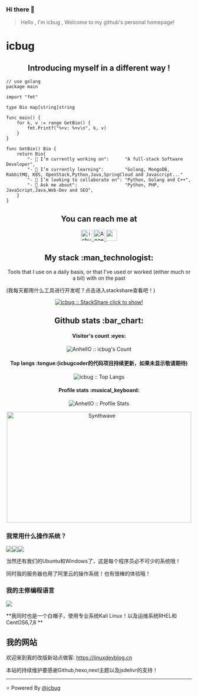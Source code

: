 ### Hi there 👋

> Hello , I'm icbug , Welcome to my github's personal homepage!

# icbug 

<h2 align="center">Introducing myself in a different way !</h2>

```golang
// use golang
package main

import "fmt"

type Bio map[string]string

func main() {
	for k, v := range GetBio() {
		fmt.Printf("%+v: %+v\n", k, v)
	}
}

func GetBio() Bio {
	return Bio{
		"- 🔭 I’m currently working on":      "A full-stack Software Developer",
		"- 🌱 I’m currently learning":        "Golang, MongoDB, RabbitMQ, K8S, OpenStack,Python,Java,SpringCloud and Javascript..."
		"- 👯 I’m looking to collaborate on": "Python, Golang and C++",
		"- 💬 Ask me about":                  "Python, PHP, JavaScript,Java,Web-Dev and SEO",
	}
}
```

<h2 align="center">You can reach me at </h2>

<p align="center">
  <a href="https://dev.to/icbugcoder">
    <img src="https://d2fltix0v2e0sb.cloudfront.net/dev-badge.svg" alt="icbug's profile" height="30" width="30">
  </a>

  <a href="https://stackoverflow.com/users/14890101/icbug">
    <img src="https://www.vectorlogo.zone/logos/stackoverflow/stackoverflow-icon.svg" alt="Angel Santiago Jaime Zavala's Stack Overflow Profile" height="30" width="30">
  </a>

  <a href="https://medium.com/@superpythonforweb">
    <img src="https://www.vectorlogo.zone/logos/medium/medium-tile.svg"  height="30" width="30">
  </a>
</p>

<h2 align="center">My stack :man_technologist:</h2>

<p align="center">Tools that I use on a daily basis, or that I've used or worked (either much or a bit) with on the past</p>(我每天都用什么工具进行开发呢？点击进入stackshare查看吧！)
<p align="center">
  <a href="https://stackshare.io/superpythonforweb">
    <img src="http://img.shields.io/badge/tech-stack-0690fa.svg?style=flat" alt="icbug :: StackShare" />
      click to show!
  </a>
</p>



<h2 align="center">Github stats :bar_chart:</h2>

<h4 align="center">Visitor's count :eyes:</h4>

<p align="center"><img src="https://profile-counter.glitch.me/{icbug}/count.svg" alt="AnhellO :: icbug's Count" /></p>

<h4 align="center">Top langs :tongue:(icbugcoder的代码项目持续更新，如果未显示敬请期待)</h4>

<p align="center"><img src="https://github-readme-stats.vercel.app/api/top-langs/?username=icbug&langs_count=10&theme=tokyonight&layout=compact" alt="icbug :: Top Langs" /></p>

<h4 align="center">Profile stats :musical_keyboard:</h4>

<p align="center"><img src="https://github-readme-stats.vercel.app/api?username=icbug&show_icons=true&theme=synthwave" alt="AnhellO :: Profile Stats" /></p>

<p align="center"><img src="https://thumbs.gfycat.com/GoodnaturedFondGaur-size_restricted.gif" alt="Synthwave" height="300" width="500"></p>

### 我常用什么操作系统？

[![](https://img.shields.io/badge/macOS-Hackintosh-292e33?style=flat-square&logo=apple&logoColor=ffffff)]()[![](https://img.shields.io/badge/Honor-V30-f5010c?style=flat-square&logo=huawei&logoColor=ffffff)]()[![](https://img.shields.io/badge/OS-Arch%20Linux-33aadd?style=flat-square&logo=arch-linux&logoColor=ffffff)]()

当然还有我们的Ubuntu和Windows了，这是每个程序员必不可少的系统哦！

同时我的服务器也用了阿里云的操作系统！也有很棒的体验哦！

### 我的主修编程语言

[![](https://img.shields.io/badge/-Java-007396?style=flat-square&logo=java&logoColor=ffffff)]()

**我同时也是一个白帽子，使用专业系统Kali Linux！以及运维系统RHEL和CentOS6,7,8 **

## 我的网站

欢迎来到我的改版新站点做客: https://linuxdevblog.cn

本站的持续维护要感谢Github,hexo,next主题以及jsdelivr的支持！


---

⭐️ Powered By [@icbug](https://github.com/icbug)
